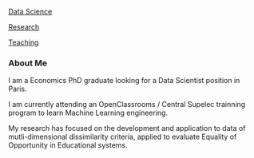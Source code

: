 <p><a href="NotHomePage.html">Data Science</a>
<p><a href="NotHomePage.html">Research</a>
<p><a href="NotHomePage.html">Teaching</a>




### About Me

I am a Economics PhD graduate looking for a Data Scientist position in Paris.

I am currently attending an OpenClassrooms / Central Supelec trainning program to learn Machine Learning engineering.

My research has focused on the development and application to data of mutli-dimensional dissimilarity criteria, applied to evaluate Equality of Opportunity in Educational systems.
